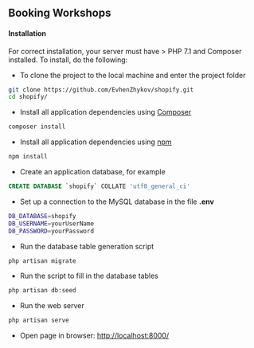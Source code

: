 ## Booking Workshops

#### Installation

For correct installation, your server must have > PHP 7.1 and Composer installed.
To install, do the following:

- To clone the project to the local machine and enter the project folder
```bash
git clone https://github.com/EvhenZhykov/shopify.git
cd shopify/
```
- Install all application dependencies using [Composer](https://getcomposer.org/)
```bash
composer install
```

- Install all application dependencies using [npm](https://www.npmjs.com/)
```bash
npm install
```
- Create an application database, for example
```sql
CREATE DATABASE `shopify` COLLATE 'utf8_general_ci'
```
- Set up a connection to the MySQL database in the file **.env**
```bash
DB_DATABASE=shopify
DB_USERNAME=yourUserName
DB_PASSWORD=yourPassword
```
- Run the database table generation script
```bash
php artisan migrate
```
- Run the script to fill in the database tables
```bash
php artisan db:seed
```
- Run the web server
```bash
php artisan serve
```
- Open page in browser: [http://localhost:8000/](http://localhost:8000/)
